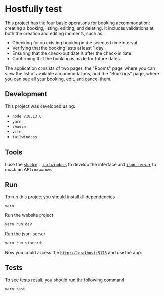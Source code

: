 # Hostfully test


This project has the four basic operations for booking accommodation: creating a booking, listing, editing, and deleting. It includes validations at both the creation and editing moments, such as:

- Checking for no existing booking in the selected time interval.
- Verifying that the booking lasts at least 1 day.
- Ensuring that the check-out date is after the check-in date.
- Confirming that the booking is made for future dates.

The application consists of two pages: the "Rooms" page, where you can view the list of available accommodations, and the "Bookings" page, where you can see all your booking, edit, and cancel them.

## Development

This project was developed using:
- `node v18.13.0`
- `yarn`
- `shadcn`
- `vite`
- `tailwindcss`

## Tools

I use the [`shadcn`](https://ui.shadcn.com/) + [`tailwindcss`](https://tailwindcss.com/) to develop the interface and [`json-server`](https://www.npmjs.com/package/json-server) to mock an API response.

## Run

To run this project you should install all dependencies

```bash
yarn 
```

Run the website project
```bash
yarn run dev
```

Run the json-server
```bash
yarn run start:db
```

Now you could access the [`http://localhost:5173`](http://localhost:5173/rooms) and use the app.

## Tests

To see tests result, you should run the following command

```bash
yarn test
```
